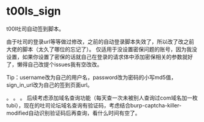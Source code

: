 # t00ls_sign
t00l吐司自动签到脚本。

由于吐司的登录url等等做过修改，之前的自动登录脚本失效了，所以改了改之前大佬的脚本（太久了哪位的忘记了）。
仅适用于没设置密保问题的账号，因为我没设置，如果你设置了密保的话就自己在登录的请求体中添加密保相关的参数就好了，懒得自己改提个issues我有空改改。

Tip：username改为自己的用户名，password改为密码的小写md5值，sign_in_url改为自己的签到页面url。

。
。
。
后续考虑添加域名查询功能（每天查一次未被别人查询过com域名加一枚tubi），现在的吐司论坛域名查询有验证码，考虑结合burp-captcha-killer-modified自动识别验证码后再查询，看什么时间有空了。

